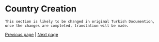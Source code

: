 # Country Creation

`This section is likely to be changed in original Turkish Documention, once the changes are completed, translation will be made.`

[Previous page](magistras_and_administration.md) | [Next page](speech.md)
